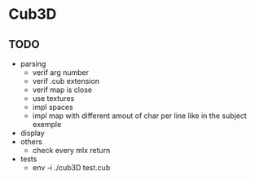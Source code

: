 # Cub3D

## TODO
- parsing
	- verif arg number
	- verif .cub extension
	- verif map is close
	- use textures
	- impl spaces
	- impl map with different amout of char per line like in the subject exemple
- display
- others
	- check every mlx return
- tests
	- env -i ./cub3D test.cub
